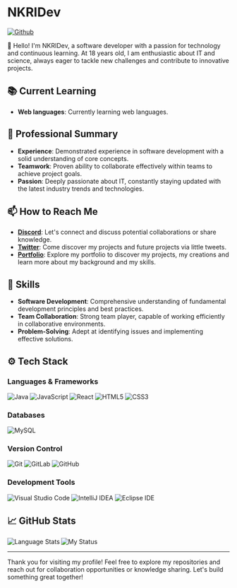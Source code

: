 # NKRIDev

[![Github](https://img.shields.io/github/followers/NKRIDev?label=Follow&style=social)](https://github.com/NKRIDev)

👋 Hello! I'm NKRIDev, a software developer with a passion for technology and continuous learning. At 18 years old, I am enthusiastic about IT and science, always eager to tackle new challenges and contribute to innovative projects.

## 📚 Current Learning

- **Web languages**: Currently learning web languages.

## 💼 Professional Summary

- **Experience**: Demonstrated experience in software development with a solid understanding of core concepts.
- **Teamwork**: Proven ability to collaborate effectively within teams to achieve project goals.
- **Passion**: Deeply passionate about IT, constantly staying updated with the latest industry trends and technologies.

## 📫 How to Reach Me

- [**Discord**](https://discord.gg/ECvtCadqDF): Let's connect and discuss potential collaborations or share knowledge.
- [**Twitter**](https://x.com/DevNkri): Come discover my projects and future projects via little tweets.
- [**Portfolio**](https://devnkri.fr/): Explore my portfolio to discover my projects, my creations and learn more about my background and my skills.

## 📑 Skills

- **Software Development**: Comprehensive understanding of fundamental development principles and best practices.
- **Team Collaboration**: Strong team player, capable of working efficiently in collaborative environments.
- **Problem-Solving**: Adept at identifying issues and implementing effective solutions.

## ⚙️ Tech Stack

### Languages & Frameworks

![Java](https://img.shields.io/badge/-java-05122A?style=for-the-badge&logo=java&color=313131) 
![JavaScript](https://img.shields.io/badge/-Javascript-05122A?style=for-the-badge&logo=Javascript&color=313131) 
![React](https://img.shields.io/badge/-React-05122A?style=for-the-badge&logo=React&color=313131)
![HTML5](https://img.shields.io/badge/-HTML5-05122A?style=for-the-badge&logo=HTML5&color=313131) 
![CSS3](https://img.shields.io/badge/-CSS3-05122A?style=for-the-badge&logo=CSS3&color=313131) 

### Databases

![MySQL](https://img.shields.io/badge/-MySQL-05122A?style=for-the-badge&logo=MySQL&color=313131) 

### Version Control

![Git](https://img.shields.io/badge/-Git-05122A?style=for-the-badge&logo=Git&color=313131) 
![GitLab](https://img.shields.io/badge/-GitLab-05122A?style=for-the-badge&logo=GitLab&color=313131) 
![GitHub](https://img.shields.io/badge/-GitHub-05122A?style=for-the-badge&logo=GitHub&color=313131) 

### Development Tools

![Visual Studio Code](https://img.shields.io/badge/-Visual%20Studio%20Code-05122A?style=for-the-badge&logo=Visual-Studio-Code&color=313131) 
![IntelliJ IDEA](https://img.shields.io/badge/-IntelliJ%20IDEA-05122A?style=for-the-badge&logo=IntelliJ-IDEA&color=313131) 
![Eclipse IDE](https://img.shields.io/badge/-Eclipse%20IDE-05122A?style=for-the-badge&logo=Eclipse-IDE&color=313131)

## 📈 GitHub Stats

<img align="left" alt="Language Stats" src="https://github-readme-stats.anuraghazra1.vercel.app/api/top-langs/?username=NKRIDev&show_icons=true&theme=dark"/>


![My Status](https://github-readme-stats.vercel.app/api?username=NKRIDev&show_icons=true&theme=dark)

























---

Thank you for visiting my profile! Feel free to explore my repositories and reach out for collaboration opportunities or knowledge sharing. Let's build something great together!
